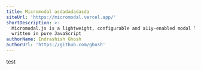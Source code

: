 ```yaml
---
title: Micromodal asdadadadasda
siteUrl: 'https://micromodal.vercel.app/'
shortDescription: >-
  Micromodal.js is a lightweight, configurable and a11y-enabled modal library
  written in pure JavaScript
authorName: Indrashish Ghosh
authorUrl: 'https://github.com/ghosh'
---
```


test
